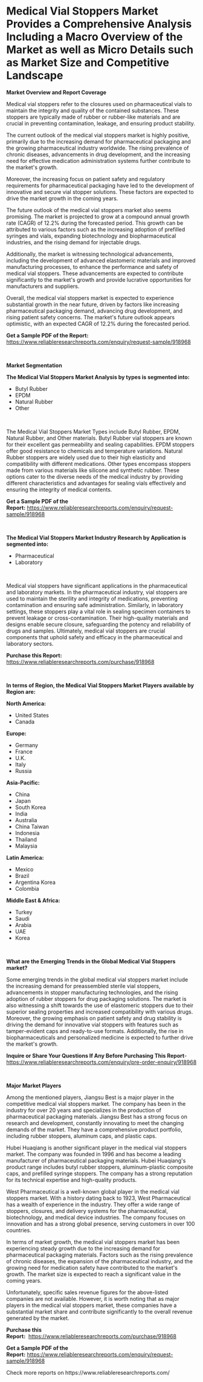 <p><h1>Medical Vial Stoppers Market Provides a Comprehensive Analysis Including a Macro Overview of the Market as well as Micro Details such as Market Size and Competitive Landscape</h1></p><p><strong>Market Overview and Report Coverage</strong></p>
<p><p>Medical vial stoppers refer to the closures used on pharmaceutical vials to maintain the integrity and quality of the contained substances. These stoppers are typically made of rubber or rubber-like materials and are crucial in preventing contamination, leakage, and ensuring product stability.</p><p>The current outlook of the medical vial stoppers market is highly positive, primarily due to the increasing demand for pharmaceutical packaging and the growing pharmaceutical industry worldwide. The rising prevalence of chronic diseases, advancements in drug development, and the increasing need for effective medication administration systems further contribute to the market's growth.</p><p>Moreover, the increasing focus on patient safety and regulatory requirements for pharmaceutical packaging have led to the development of innovative and secure vial stopper solutions. These factors are expected to drive the market growth in the coming years.</p><p>The future outlook of the medical vial stoppers market also seems promising. The market is projected to grow at a compound annual growth rate (CAGR) of 12.2% during the forecasted period. This growth can be attributed to various factors such as the increasing adoption of prefilled syringes and vials, expanding biotechnology and biopharmaceutical industries, and the rising demand for injectable drugs.</p><p>Additionally, the market is witnessing technological advancements, including the development of advanced elastomeric materials and improved manufacturing processes, to enhance the performance and safety of medical vial stoppers. These advancements are expected to contribute significantly to the market's growth and provide lucrative opportunities for manufacturers and suppliers.</p><p>Overall, the medical vial stoppers market is expected to experience substantial growth in the near future, driven by factors like increasing pharmaceutical packaging demand, advancing drug development, and rising patient safety concerns. The market's future outlook appears optimistic, with an expected CAGR of 12.2% during the forecasted period.</p></p>
<p><strong>Get a Sample PDF of the Report:</strong> <a href="https://www.reliableresearchreports.com/enquiry/request-sample/918968">https://www.reliableresearchreports.com/enquiry/request-sample/918968</a></p>
<p>&nbsp;</p>
<p><strong>Market Segmentation</strong></p>
<p><strong>The Medical Vial Stoppers Market Analysis by types is segmented into:</strong></p>
<p><ul><li>Butyl Rubber</li><li>EPDM</li><li>Natural Rubber</li><li>Other</li></ul></p>
<p>&nbsp;</p>
<p><p>The Medical Vial Stoppers Market Types include Butyl Rubber, EPDM, Natural Rubber, and Other materials. Butyl Rubber vial stoppers are known for their excellent gas permeability and sealing capabilities. EPDM stoppers offer good resistance to chemicals and temperature variations. Natural Rubber stoppers are widely used due to their high elasticity and compatibility with different medications. Other types encompass stoppers made from various materials like silicone and synthetic rubber. These options cater to the diverse needs of the medical industry by providing different characteristics and advantages for sealing vials effectively and ensuring the integrity of medical contents.</p></p>
<p><strong>Get a Sample PDF of the Report:</strong>&nbsp;<a href="https://www.reliableresearchreports.com/enquiry/request-sample/918968">https://www.reliableresearchreports.com/enquiry/request-sample/918968</a></p>
<p>&nbsp;</p>
<p><strong>The Medical Vial Stoppers Market Industry Research by Application is segmented into:</strong></p>
<p><ul><li>Pharmaceutical</li><li>Laboratory</li></ul></p>
<p>&nbsp;</p>
<p><p>Medical vial stoppers have significant applications in the pharmaceutical and laboratory markets. In the pharmaceutical industry, vial stoppers are used to maintain the sterility and integrity of medications, preventing contamination and ensuring safe administration. Similarly, in laboratory settings, these stoppers play a vital role in sealing specimen containers to prevent leakage or cross-contamination. Their high-quality materials and designs enable secure closure, safeguarding the potency and reliability of drugs and samples. Ultimately, medical vial stoppers are crucial components that uphold safety and efficacy in the pharmaceutical and laboratory sectors.</p></p>
<p><strong>Purchase this Report:</strong>&nbsp; <a href="https://www.reliableresearchreports.com/purchase/918968">https://www.reliableresearchreports.com/purchase/918968</a></p>
<p>&nbsp;</p>
<p><strong>In terms of Region, the Medical Vial Stoppers Market Players available by Region are:</strong></p>
<p>
    <p> <strong> North America: </strong>
        <ul>
            <li>United States</li>
            <li>Canada</li>
        </ul>
        </p> 
    <p> <strong> Europe: </strong>
        <ul>
            <li>Germany</li>
            <li>France</li>
            <li>U.K.</li>
            <li>Italy</li>
            <li>Russia</li>
        </ul>
        </p> 
    <p> <strong> Asia-Pacific: </strong>
        <ul>
            <li>China</li>
            <li>Japan</li>
            <li>South Korea</li>
            <li>India</li>
            <li>Australia</li>
            <li>China Taiwan</li>
            <li>Indonesia</li>
            <li>Thailand</li>
            <li>Malaysia</li>
        </ul>
        </p> 
    <p> <strong> Latin America: </strong>
        <ul>
            <li>Mexico</li>
            <li>Brazil</li>
            <li>Argentina Korea</li>
            <li>Colombia</li>
        </ul>
        </p> 
    <p> <strong> Middle East & Africa: </strong>
        <ul>
            <li>Turkey</li>
            <li>Saudi</li>
            <li>Arabia</li>
            <li>UAE</li>
            <li>Korea</li>
        </ul>
    </p>
    </p>
<p>&nbsp;</p>
<p><strong>What are the Emerging Trends in the Global Medical Vial Stoppers market?</strong></p>
<p><p>Some emerging trends in the global medical vial stoppers market include the increasing demand for preassembled sterile vial stoppers, advancements in stopper manufacturing technologies, and the rising adoption of rubber stoppers for drug packaging solutions. The market is also witnessing a shift towards the use of elastomeric stoppers due to their superior sealing properties and increased compatibility with various drugs. Moreover, the growing emphasis on patient safety and drug stability is driving the demand for innovative vial stoppers with features such as tamper-evident caps and ready-to-use formats. Additionally, the rise in biopharmaceuticals and personalized medicine is expected to further drive the market's growth.</p></p>
<p><strong>Inquire or Share Your Questions If Any Before Purchasing This Report</strong>- <a href="https://www.reliableresearchreports.com/enquiry/pre-order-enquiry/918968">https://www.reliableresearchreports.com/enquiry/pre-order-enquiry/918968</a></p>
<p>&nbsp;</p>
<p><strong>Major Market Players</strong></p>
<p><p>Among the mentioned players, Jiangsu Best is a major player in the competitive medical vial stoppers market. The company has been in the industry for over 20 years and specializes in the production of pharmaceutical packaging materials. Jiangsu Best has a strong focus on research and development, constantly innovating to meet the changing demands of the market. They have a comprehensive product portfolio, including rubber stoppers, aluminum caps, and plastic caps.</p><p>Hubei Huaqiang is another significant player in the medical vial stoppers market. The company was founded in 1996 and has become a leading manufacturer of pharmaceutical packaging materials. Hubei Huaqiang's product range includes butyl rubber stoppers, aluminum-plastic composite caps, and prefilled syringe stoppers. The company has a strong reputation for its technical expertise and high-quality products.</p><p>West Pharmaceutical is a well-known global player in the medical vial stoppers market. With a history dating back to 1923, West Pharmaceutical has a wealth of experience in the industry. They offer a wide range of stoppers, closures, and delivery systems for the pharmaceutical, biotechnology, and medical device industries. The company focuses on innovation and has a strong global presence, serving customers in over 100 countries.</p><p>In terms of market growth, the medical vial stoppers market has been experiencing steady growth due to the increasing demand for pharmaceutical packaging materials. Factors such as the rising prevalence of chronic diseases, the expansion of the pharmaceutical industry, and the growing need for medication safety have contributed to the market's growth. The market size is expected to reach a significant value in the coming years.</p><p>Unfortunately, specific sales revenue figures for the above-listed companies are not available. However, it is worth noting that as major players in the medical vial stoppers market, these companies have a substantial market share and contribute significantly to the overall revenue generated by the market.</p></p>
<p><strong>Purchase this Report:</strong>&nbsp;&nbsp;<a href="https://www.reliableresearchreports.com/purchase/918968">https://www.reliableresearchreports.com/purchase/918968</a></p>
<p></p>
<p><strong>Get a Sample PDF of the Report:</strong>&nbsp;<a href="https://www.reliableresearchreports.com/enquiry/request-sample/918968">https://www.reliableresearchreports.com/enquiry/request-sample/918968</a></p>
<p>Check more reports on https://www.reliableresearchreports.com/</p>